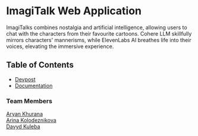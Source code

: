 # ImagiTalk Web Application

ImagiTalks combines nostalgia and artificial intelligence, allowing users to chat with the characters from their favourite cartoons. Cohere LLM skillfully mirrors characters' mannerisms, while ElevenLabs AI breathes life into their voices, elevating the immersive experience.



## Table of Contents

- [Devpost](https://devpost.com/software/imagitalk)
- [Documentation](https://github.com/AryanK1511/imagiTalk/tree/main/docs)

### Team Members

[Aryan Khurana](https://github.com/AryanK1511) <br />
[Arina Kolodeznikova](https://github.com/arilloid) <br />
[Davyd Kuleba](https://github.com/glauuucoma) <br />
